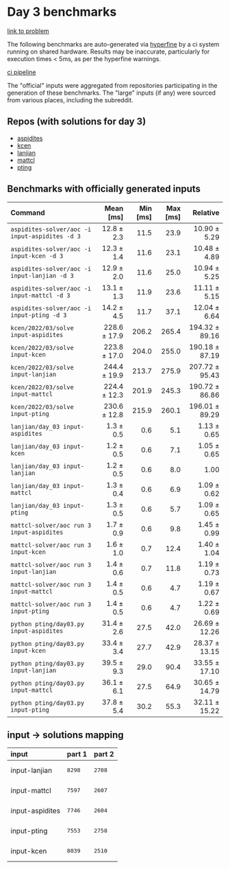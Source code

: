# Day 3 benchmarks

[link to problem](http://adventofcode.com/2022/day/3)

The following benchmarks are auto-generated via [hyperfine](https://github.com/sharkdp/hyperfine) by a ci system running on shared hardware. Results may be inaccurate, particularly for execution times < 5ms, as per the hyperfine warnings.

[ci pipeline](http://ci.papercode.net:8080/teams/aoc2022/pipelines/aoc-compare-2022)

The "official" inputs were aggregated from repositories participating in the generation of these benchmarks. The "large" inputs (if any) were sourced from various places, including the subreddit.

## Repos (with solutions for day 3)


- [aspidites](https://github.com/aspidites/aoc2022)
- [kcen](https://github.com/kcen/AdventOfCode)
- [lanjian](https://github.com/LanJian/aoc-2022)
- [mattcl](https://github.com/mattcl/aoc2022)
- [pting](https://github.com/pting/aoc2022)

## Benchmarks with officially generated inputs
| Command | Mean [ms] | Min [ms] | Max [ms] | Relative |
|:---|---:|---:|---:|---:|
| `aspidites-solver/aoc -i input-aspidites -d 3` | 12.8 ± 2.3 | 11.5 | 23.9 | 10.90 ± 5.29 |
| `aspidites-solver/aoc -i input-kcen -d 3` | 12.3 ± 1.4 | 11.6 | 23.1 | 10.48 ± 4.89 |
| `aspidites-solver/aoc -i input-lanjian -d 3` | 12.9 ± 2.0 | 11.6 | 25.0 | 10.94 ± 5.25 |
| `aspidites-solver/aoc -i input-mattcl -d 3` | 13.1 ± 1.3 | 11.9 | 23.6 | 11.11 ± 5.15 |
| `aspidites-solver/aoc -i input-pting -d 3` | 14.2 ± 4.5 | 11.7 | 37.1 | 12.04 ± 6.64 |
| `kcen/2022/03/solve input-aspidites` | 228.6 ± 17.9 | 206.2 | 265.4 | 194.32 ± 89.16 |
| `kcen/2022/03/solve input-kcen` | 223.8 ± 17.0 | 204.0 | 255.0 | 190.18 ± 87.19 |
| `kcen/2022/03/solve input-lanjian` | 244.4 ± 19.9 | 213.7 | 275.9 | 207.72 ± 95.43 |
| `kcen/2022/03/solve input-mattcl` | 224.4 ± 12.3 | 201.9 | 245.3 | 190.72 ± 86.86 |
| `kcen/2022/03/solve input-pting` | 230.6 ± 12.8 | 215.9 | 260.1 | 196.01 ± 89.29 |
| `lanjian/day_03 input-aspidites` | 1.3 ± 0.5 | 0.6 | 5.1 | 1.13 ± 0.65 |
| `lanjian/day_03 input-kcen` | 1.2 ± 0.5 | 0.6 | 7.1 | 1.05 ± 0.65 |
| `lanjian/day_03 input-lanjian` | 1.2 ± 0.5 | 0.6 | 8.0 | 1.00 |
| `lanjian/day_03 input-mattcl` | 1.3 ± 0.4 | 0.6 | 6.9 | 1.09 ± 0.62 |
| `lanjian/day_03 input-pting` | 1.3 ± 0.5 | 0.6 | 5.7 | 1.09 ± 0.65 |
| `mattcl-solver/aoc run 3 input-aspidites` | 1.7 ± 0.9 | 0.6 | 9.8 | 1.45 ± 0.99 |
| `mattcl-solver/aoc run 3 input-kcen` | 1.6 ± 1.0 | 0.7 | 12.4 | 1.40 ± 1.04 |
| `mattcl-solver/aoc run 3 input-lanjian` | 1.4 ± 0.6 | 0.7 | 11.8 | 1.19 ± 0.73 |
| `mattcl-solver/aoc run 3 input-mattcl` | 1.4 ± 0.5 | 0.6 | 4.7 | 1.19 ± 0.67 |
| `mattcl-solver/aoc run 3 input-pting` | 1.4 ± 0.5 | 0.6 | 4.7 | 1.22 ± 0.69 |
| `python pting/day03.py input-aspidites` | 31.4 ± 2.6 | 27.5 | 42.0 | 26.69 ± 12.26 |
| `python pting/day03.py input-kcen` | 33.4 ± 3.4 | 27.7 | 42.9 | 28.37 ± 13.15 |
| `python pting/day03.py input-lanjian` | 39.5 ± 9.3 | 29.0 | 90.4 | 33.55 ± 17.10 |
| `python pting/day03.py input-mattcl` | 36.1 ± 6.1 | 27.5 | 64.9 | 30.65 ± 14.79 |
| `python pting/day03.py input-pting` | 37.8 ± 5.4 | 30.2 | 55.3 | 32.11 ± 15.22 |

## input -> solutions mapping
|input|part 1|part 2|
|:---|:---|:---|
|input-lanjian|<pre>8298</pre>|<pre>2708</pre>|
|input-mattcl|<pre>7597</pre>|<pre>2607</pre>|
|input-aspidites|<pre>7746</pre>|<pre>2604</pre>|
|input-pting|<pre>7553</pre>|<pre>2758</pre>|
|input-kcen|<pre>8039</pre>|<pre>2510</pre>|
